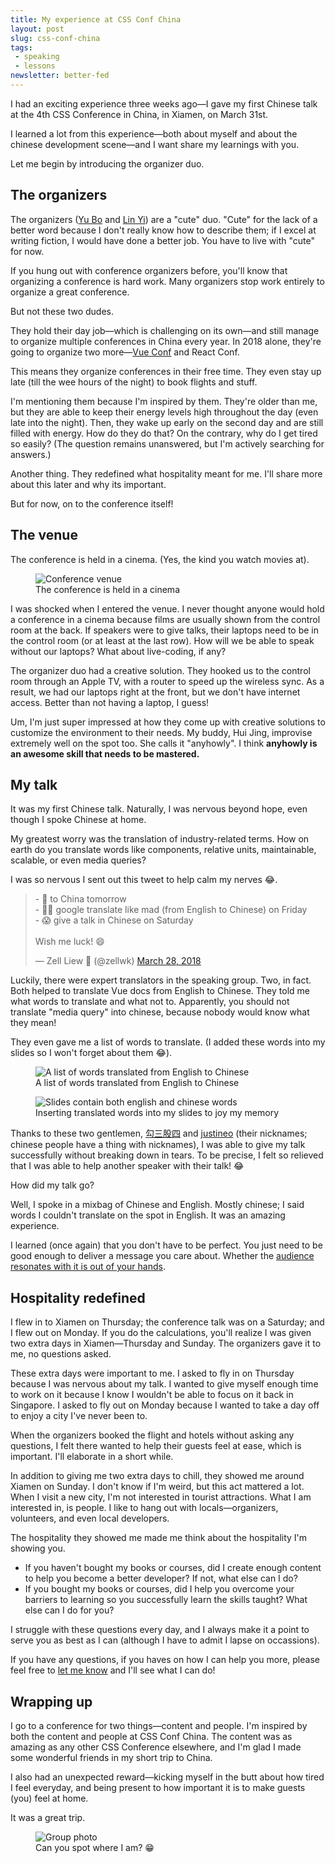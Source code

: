 ```yaml
---
title: My experience at CSS Conf China
layout: post
slug: css-conf-china
tags:
 - speaking
 - lessons
newsletter: better-fed
---
```


I had an exciting experience three weeks ago—I gave my first Chinese talk at the 4th CSS Conference in China, in Xiamen, on March 31st.

I learned a lot from this experience—both about myself and about the chinese development scene—and I want share my learnings with you.

Let me begin by introducing the organizer duo.

<!--more-->

<div class="jsCkClone" data-should-not-clone></div>

## The organizers

The organizers ([Yu Bo](https://twitter.com/lovevfp) and [Lin Yi](https://twitter.com/gzlinyi)) are a "cute" duo. "Cute" for the lack of a better word because I don't really know how to describe them; if I excel at writing fiction, I would have done a better job. You have to live with "cute" for now.

If you hung out with conference organizers before, you'll know that organizing a conference is hard work. Many organizers stop work entirely to organize a great conference.

But not these two dudes.

They hold their day job—which is challenging on its own—and still manage to organize multiple conferences in China every year. In 2018 alone, they're going to organize two more—[Vue Conf](https://vue.w3ctech.com) and React Conf.

This means they organize conferences in their free time. They even stay up late (till the wee hours of the night) to book flights and stuff.

I'm mentioning them because I'm inspired by them. They're older than me, but they are able to keep their energy levels high throughout the day (even late into the night). Then, they wake up early on the second day and are still filled with energy. How do they do that? On the contrary, why do I get tired so easily? (The question remains unanswered, but I'm actively searching for answers.)

Another thing. They redefined what hospitality meant for me. I'll share more about this later and why its important.

But for now, on to the conference itself!

## The venue

The conference is held in a cinema. (Yes, the kind you watch movies at).

<figure>
  <img src="/images/2018/cssconfchina/venue.jpg" alt="Conference venue">
  <figcaption aria-hidden>The conference is held in a cinema</figcaption>
</figure>

I was shocked when I entered the venue. I never thought anyone would hold a conference in a cinema because films are usually shown from the control room at the back. If speakers were to give talks, their laptops need to be in the control room (or at least at the last row). How will we be able to speak without our laptops? What about live-coding, if any?

The organizer duo had a creative solution. They hooked us to the control room through an Apple TV, with a router to speed up the wireless sync. As a result, we had our laptops right at the front, but we don't have internet access. Better than not having a laptop, I guess!

Um, I'm just super impressed at how they come up with creative solutions to customize the environment to their needs. My buddy, Hui Jing, improvise extremely well on the spot too. She calls it "anyhowly". I think **anyhowly is an awesome skill that needs to be mastered.**

## My talk

It was my first Chinese talk. Naturally, I was nervous beyond hope, even though I spoke Chinese at home.

My greatest worry was the translation of industry-related terms. How on earth do you translate words like components, relative units, maintainable, scalable, or even media queries?

I was so nervous I sent out this tweet to help calm my nerves 😂.

<blockquote class="twitter-tweet" data-lang="en"><p lang="en" dir="ltr">- 🛫 to China tomorrow<br>- 👷‍♂️ google translate like mad (from English to Chinese) on Friday<br>- 😱 give a talk in Chinese on Saturday<br><br>Wish me luck! 😄</p>&mdash; Zell Liew 🤗 (@zellwk) <a href="https://twitter.com/zellwk/status/979008645038944256?ref_src=twsrc%5Etfw">March 28, 2018</a></blockquote> <script defer src="https://platform.twitter.com/widgets.js" charset="utf-8"></script>

Luckily, there were expert translators in the speaking group. Two, in fact. Both helped to translate Vue docs from English to Chinese. They told me what words to translate and what not to. Apparently, you should not translate "media query" into chinese, because nobody would know what they mean!

They even gave me a list of words to translate. (I added these words into my slides so I won't forget about them 😂).

<figure>
  <img src="/images/2018/cssconfchina/words.jpg" alt="A list of words translated from English to Chinese">
  <figcaption aria-hidden>A list of words translated from English to Chinese</figcaption>
</figure>

<figure>
  <img src="/images/2018/cssconfchina/slides.jpg" alt="Slides contain both english and chinese words">
  <figcaption>Inserting translated words into my slides to joy my memory</figcaption>
</figure>

Thanks to these two gentlemen, [勾三股四](https://twitter.com/zhaojinjiang) and [justineo](https://twitter.com/_justineo) (their nicknames; chinese people have a thing with nicknames), I was able to give my talk successfully without breaking down in tears. To be precise, I felt so relieved that I was able to help another speaker with their talk! 😂

How did my talk go?

Well, I spoke in a mixbag of Chinese and English. Mostly chinese; I said words I couldn't translate on the spot in English. It was an amazing experience.

I learned (once again) that you don't have to be perfect. You just need to be good enough to deliver a message you care about. Whether the [audience resonates with it is out of your hands](https://www.youtube.com/watch?v=XnDGJrvEzJg).

## Hospitality redefined

I flew in to Xiamen on Thursday; the conference talk was on a Saturday; and I flew out on Monday. If you do the calculations, you'll realize I was given two extra days in Xiamen—Thursday and Sunday. The organizers gave it to me, no questions asked.

These extra days were important to me. I asked to fly in on Thursday because I was nervous about my talk. I wanted to give myself enough time to work on it because I know I wouldn't be able to focus on it back in Singapore. I asked to fly out on Monday because I wanted to take a day off to enjoy a city I've never been to.

When the organizers booked the flight and hotels without asking any questions, I felt there wanted to help their guests feel at ease, which is important. I'll elaborate in a short while.

In addition to giving me two extra days to chill, they showed me around Xiamen on Sunday. I don't know if I'm weird, but this act mattered a lot. When I visit a new city, I'm not interested in tourist attractions. What I am interested in, is people. I like to hang out with locals—organizers, volunteers, and even local developers.

The hospitality they showed me made me think about the hospitality I'm showing you.

- If you haven't bought my books or courses, did I create enough content to help you become a better developer? If not, what else can I do?
- If you bought my books or courses, did I help you overcome your barriers to learning so you successfully learn the skills taught? What else can I do for you?

I struggle with these questions every day, and I always make it a point to serve you as best as I can (although I have to admit I lapse on occassions).

If you have any questions, if you haves on how I can help you more, please feel free to [let me know]() and I'll see what I can do!

## Wrapping up

I go to a conference for two things—content and people. I'm inspired by both the content and people at CSS Conf China. The content was as amazing as any other CSS Conference elsewhere, and I'm glad I made some wonderful friends in my short trip to China.

I also had an unexpected reward—kicking myself in the butt about how tired I feel everyday, and being present to how important it is to make guests (you) feel at home.

It was a great trip.

<figure>
  <img src="/images/2018/cssconfchina/group-photo.jpg" alt="Group photo">
  <figcaption>Can you spot where I am? 😁</figcaption>
</figure>
